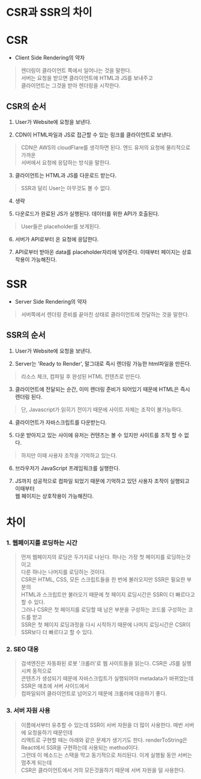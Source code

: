 # CSR과 SSR의 차이

# CSR
* Client Side Rendering의 약자
> 렌더링이 클라이언트 쪽에서 일어나는 것을 말한다.  
> 서버는 요청을 받으면 클라이언트에 HTML과 JS를 보내주고  
> 클라이언트는 그것을 받아 렌더링을 시작한다.  

## CSR의 순서
1. User가 Website에 요청을 보낸다.

2. CDN이 HTML파일과 JS로 접근할 수 있는 링크를 클라이언트로 보낸다.
> CDN은 AWS의 cloudFlare를 생각하면 된다. 엔드 유저의 요청에 물리적으로 가까운  
> 서버에서 요청에 응답하는 방식을 말한다.
 
3. 클라이언트는 HTML과 JS를 다운로드 받는다.
> SSR과 달리 User는 아무것도 볼 수 없다.

4. 생략

5. 다운로드가 완료된 JS가 실행된다. 데이터를 위한 API가 호출된다.
> User들은 placeholder를 보게된다.
> 
6. 서버가 API로부터 온 요청에 응답한다.
 
7. API로부터 받아온 data를 placeholder자리에 넣어준다. 이때부터 페이지는 상효작용이 가능해진다.

# SSR
* Server Side Rendering의 약자
> 서버쪽에서 렌더링 준비를 끝마친 상태로 클라이언트에 전달하는 것을 말한다.

## SSR의 순서
1. User가 Website에 요청을 보낸다.

2. Server는 'Ready to Render', 말그대로 즉시 렌더링 가능한 html파일을 만든다.
> 리소스 체크, 컴파일 후 완성된 HTML 컨텐츠로 만든다.

3. 클라이언트에 전달되는 순간, 이미 렌더링 준비가 되어있기 때문에 HTML은 즉시 렌더링 된다.
> 단, Javascript가 읽히기 전이기 때문에 사이트 자체는 조작이 불가능하다.

4. 클라이언트가 자바스크립트를 다운받는다.

5. 다운 받아지고 있는 사이에 유저는 컨텐츠는 볼 수 있지만 사이트를 조작 할 수 없다.  
> 하지만 이때 사용자 조작을 기억하고 있는다.

6. 브라우저가 JavaScript 프레임워크를 실행한다.

7. JS까지 성공적으로 컴파일 되었기 때문에 기억하고 있던 사용자 조작이 실행되고 이때부터  
   웹 페이지는 상호작용이 가능해진다.

# 차이
### 1. 웹페이지를 로딩하는 시간
> 먼저 웹페이지의 로딩은 두가지로 나뉜다. 하나는 가장 첫 페이지를 로딩하는것이고  
> 다른 하나는 나머지를 로딩하는 것이다.  
> CSR은 HTML, CSS, 모든 스크립트들을 한 번에 불러오지만 SSR은 필요한 부분의  
> HTML과 스크립트만 불러오기 때문에 첫 페이지 로딩시간은 SSR이 더 빠르다고 할 수 있다.  
> 그러나 CSR은 첫 페이지를 로딩할 때 남은 부분을 구성하는 코드를 구성하는 코드를 받고  
> SSR은 첫 페이지 로딩과정을 다시 시작하기 때문에 나머지 로딩시간은 CSR이 SSR보다 더 빠르다고 할 수 있다.

### 2. SEO 대응
> 검색엔진은 자동화된 로봇 '크롤러'로 웹 사이트들을 읽는다. CSR은 JS를 실행시켜 동적으로  
> 콘텐츠가 생성되기 때문에 자바스크립트가 실행되어야 metadata가 바뀌었는데 SSR은 애초에 서버 사이드에서  
> 컴파일되어 클라이언트로 넘어오기 때문에 크롤러에 대응하기 좋다.

### 3. 서버 자원 사용
> 이름에서부터 유추할 수 있는데 SSR이 서버 자원을 더 많이 사용한다. 매번 서버에 요청을하기 때문인데  
> 리액트로 구현할 때는 아래와 같은 문제가 생기기도 한다.
> renderToString은 React에서 SSR을 구현하는데 사용되는 method이다.  
> 그런데 이 메소드는 스택을 막고 동기적으로 처리된다. 이게 실행될 동안 서버는 멈추게 되는데  
> CSR은 클라이언트에서 거의 모든것을하기 때문에 서버 자원을 덜 사용한다.
